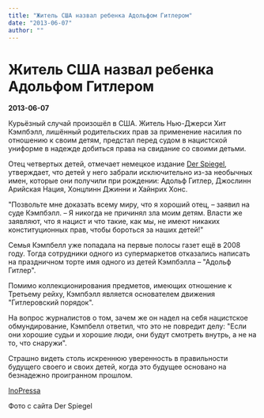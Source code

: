 ```yaml
---
title: "Житель США назвал ребенка Адольфом Гитлером"
date: "2013-06-07"
author: ""
---
```


# Житель США назвал ребенка Адольфом Гитлером

**2013-06-07** 

Курьёзный случай произошёл в США. Житель Нью-Джерси Хит Кэмпбэлл, лишённый родительских прав за применение насилия по отношению к своим детям, предстал перед судом в нацистской униформе в надежде добиться права на свидание со своими детьми.

Отец четвертых детей, отмечает немецкое издание [Der Spiegel](http://www.spiegel.de/panorama/nazi-vater-aus-new-jersey-will-kleinen-sohn-besuchen-duerfen-a-903657.html), утверждает, что детей у него забрали исключительно из-за необычных имен, которые они получили при рождении: Адольф Гитлер, Джослинн Арийская Нация, Хонцлинн Джинни и Хайнрих Хонс.

"Позвольте мне доказать всему миру, что я хороший отец, – заявил на суде Кэмпбэлл. – Я никогда не причинял зла моим детям. Власти же заявляют, что я нацист и что такие, как мы, не имеют никаких конституционных прав, чтобы бороться за наших детей!"

Семья Кэмпбелл уже попадала на первые полосы газет ещё в 2008 году. Тогда сотрудники одного из супермаркетов отказались написать на праздничном торте имя одного из детей Кэмпбэлла – "Адольф Гитлер".

Помимо коллекционирования предметов, имеющих отношение к Третьему рейху, Кэмпбэлл является основателем движения "Гитлеровский порядок".

На вопрос журналистов о том, зачем же он надел на себя нацистское обмундирование, Кэмпбелл ответил, что это не повредит делу: "Если они хорошие судьи и хорошие люди, они будут смотреть внутрь, а не на то, что снаружи".

Страшно видеть столь искреннюю уверенность в правильности будущего своего и своих детей, когда это будущее основано на безнадежно проигранном прошлом.

[InoPressa](http://www.inopressa.ru/article/05Jun2013/spiegel/hitler.html)

Фото с сайта Der Spiegel